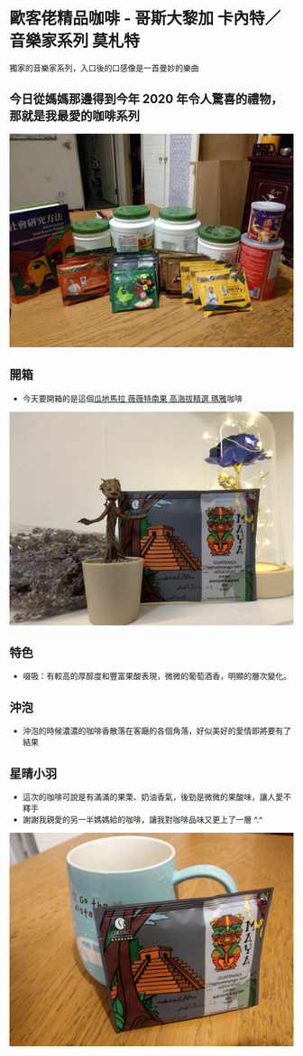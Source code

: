 # 歐客佬精品咖啡 - 哥斯大黎加 卡內特／音樂家系列 莫札特
 獨家的音樂家系列，入口後的口感像是一首曼妙的樂曲

## 今日從媽媽那邊得到今年 2020 年令人驚喜的禮物，那就是我最愛的咖啡系列

![](../images/000/000-000_All.jpg)

## 開箱
- 今天要開箱的是這個[瓜地馬拉 薇薇特南果 高海拔精選 瑪雅](https://www.oklaocoffee.com/coffee/OTM/detail)咖啡

![](../images/002/002-001.jpg)

## 特色
- 啜吸：有較高的厚醇度和豐富果酸表現，微微的葡萄酒香，明顯的層次變化。

## 沖泡
- 沖泡的時候濃濃的咖啡香散落在客廰的各個角落，好似美好的愛情即將要有了結果

## 星晴小羽
- 這次的咖啡可說是有滿滿的果栗、奶油香氣，後勁是微微的果酸味，讓人愛不釋手
- 謝謝我親愛的另一半媽媽給的咖啡，讓我對咖啡品味又更上了一層 ^.^

![](../images/002/002-002.jpg)